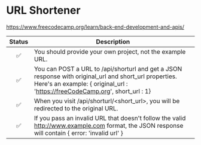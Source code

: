 # URL Shortener

https://www.freecodecamp.org/learn/back-end-development-and-apis/ <br />

| Status | Description                                                                                                                                                                            |
| :----: | -------------------------------------------------------------------------------------------------------------------------------------------------------------------------------------- |
|   ✅   | You should provide your own project, not the example URL.                                                                                                                              |
|   ✅   | You can POST a URL to /api/shorturl and get a JSON response with original_url and short_url properties. Here's an example: { original_url : 'https://freeCodeCamp.org', short_url : 1} |
|   ✅   | When you visit /api/shorturl/<short_url>, you will be redirected to the original URL.                                                                                                  |
|   ✅   | If you pass an invalid URL that doesn't follow the valid http://www.example.com format, the JSON response will contain { error: 'invalid url' }                                        |
